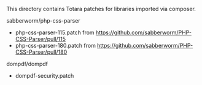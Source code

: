 This directory contains Totara patches for libraries imported via composer.

sabberworm/php-css-parser

* php-css-parser-115.patch from https://github.com/sabberworm/PHP-CSS-Parser/pull/115
* php-css-parser-180.patch from https://github.com/sabberworm/PHP-CSS-Parser/pull/180

dompdf/dompdf

* dompdf-security.patch
